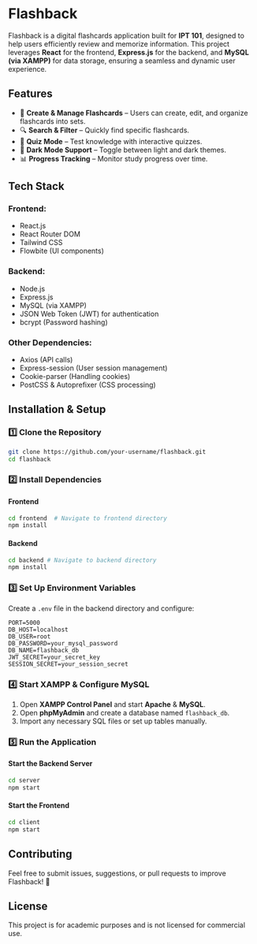 # Flashback

Flashback is a digital flashcards application built for **IPT 101**, designed to help users efficiently review and memorize information. This project leverages **React** for the frontend, **Express.js** for the backend, and **MySQL (via XAMPP)** for data storage, ensuring a seamless and dynamic user experience.

## Features

- 📝 **Create & Manage Flashcards** – Users can create, edit, and organize flashcards into sets.
- 🔍 **Search & Filter** – Quickly find specific flashcards.
- 🎯 **Quiz Mode** – Test knowledge with interactive quizzes.
- 🌙 **Dark Mode Support** – Toggle between light and dark themes.
- 📊 **Progress Tracking** – Monitor study progress over time.

## Tech Stack

### **Frontend:**

- React.js
- React Router DOM
- Tailwind CSS
- Flowbite (UI components)

### **Backend:**

- Node.js
- Express.js
- MySQL (via XAMPP)
- JSON Web Token (JWT) for authentication
- bcrypt (Password hashing)

### **Other Dependencies:**

- Axios (API calls)
- Express-session (User session management)
- Cookie-parser (Handling cookies)
- PostCSS & Autoprefixer (CSS processing)

## Installation & Setup

### **1️⃣ Clone the Repository**

```sh
git clone https://github.com/your-username/flashback.git
cd flashback
```

### **2️⃣ Install Dependencies**

#### **Frontend**

```sh
cd frontend  # Navigate to frontend directory
npm install
```

#### **Backend**

```sh
cd backend # Navigate to backend directory
npm install
```

### **3️⃣ Set Up Environment Variables**

Create a `.env` file in the backend directory and configure:

```env
PORT=5000
DB_HOST=localhost
DB_USER=root
DB_PASSWORD=your_mysql_password
DB_NAME=flashback_db
JWT_SECRET=your_secret_key
SESSION_SECRET=your_session_secret
```

### **4️⃣ Start XAMPP & Configure MySQL**

1. Open **XAMPP Control Panel** and start **Apache** & **MySQL**.
2. Open **phpMyAdmin** and create a database named `flashback_db`.
3. Import any necessary SQL files or set up tables manually.

### **5️⃣ Run the Application**

#### **Start the Backend Server**

```sh
cd server
npm start
```

#### **Start the Frontend**

```sh
cd client
npm start
```

## Contributing

Feel free to submit issues, suggestions, or pull requests to improve Flashback! 🚀

## License

This project is for academic purposes and is not licensed for commercial use.
